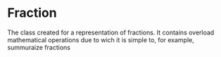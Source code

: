 # Fraction
The class created for a representation of fractions. It contains overload mathematical operations due to wich it is simple to, for example, summuraize fractions
